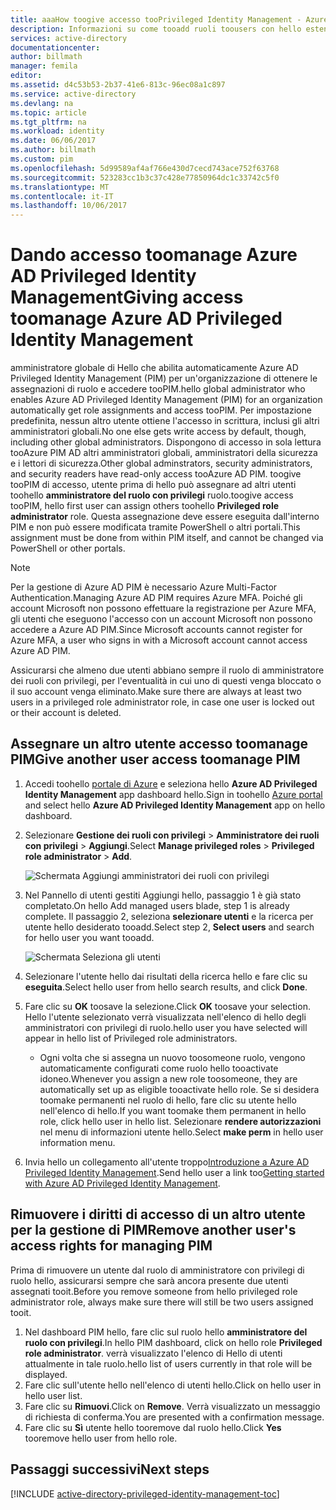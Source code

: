 ```yaml
---
title: aaaHow toogive accesso tooPrivileged Identity Management - Azure | Documenti Microsoft
description: Informazioni su come tooadd ruoli toousers con hello estensione di Azure Active Directory Privileged Identity Management in modo che possano gestire PIM.
services: active-directory
documentationcenter: 
author: billmath
manager: femila
editor: 
ms.assetid: d4c53b53-2b37-41e6-813c-96ec08a1c897
ms.service: active-directory
ms.devlang: na
ms.topic: article
ms.tgt_pltfrm: na
ms.workload: identity
ms.date: 06/06/2017
ms.author: billmath
ms.custom: pim
ms.openlocfilehash: 5d99589af4af766e430d7cecd743ace752f63768
ms.sourcegitcommit: 523283cc1b3c37c428e77850964dc1c33742c5f0
ms.translationtype: MT
ms.contentlocale: it-IT
ms.lasthandoff: 10/06/2017
---
```

# <a name="giving-access-toomanage-azure-ad-privileged-identity-management"></a><span data-ttu-id="a43a8-103">Dando accesso toomanage Azure AD Privileged Identity Management</span><span class="sxs-lookup"><span data-stu-id="a43a8-103">Giving access toomanage Azure AD Privileged Identity Management</span></span>
<span data-ttu-id="a43a8-104">amministratore globale di Hello che abilita automaticamente Azure AD Privileged Identity Management (PIM) per un'organizzazione di ottenere le assegnazioni di ruolo e accedere tooPIM.</span><span class="sxs-lookup"><span data-stu-id="a43a8-104">hello global administrator who enables Azure AD Privileged Identity Management (PIM) for an organization automatically get role assignments and access tooPIM.</span></span> <span data-ttu-id="a43a8-105">Per impostazione predefinita, nessun altro utente ottiene l'accesso in scrittura, inclusi gli altri amministratori globali.</span><span class="sxs-lookup"><span data-stu-id="a43a8-105">No one else gets write access by default, though, including other global administrators.</span></span> <span data-ttu-id="a43a8-106">Dispongono di accesso in sola lettura tooAzure PIM AD altri amministratori globali, amministratori della sicurezza e i lettori di sicurezza.</span><span class="sxs-lookup"><span data-stu-id="a43a8-106">Other global adminstrators, security administrators, and security readers have read-only access tooAzure AD PIM.</span></span> <span data-ttu-id="a43a8-107">toogive tooPIM di accesso, utente prima di hello può assegnare ad altri utenti toohello **amministratore del ruolo con privilegi** ruolo.</span><span class="sxs-lookup"><span data-stu-id="a43a8-107">toogive access tooPIM, hello first user can assign others toohello **Privileged role administrator** role.</span></span> <span data-ttu-id="a43a8-108">Questa assegnazione deve essere eseguita dall'interno PIM e non può essere modificata tramite PowerShell o altri portali.</span><span class="sxs-lookup"><span data-stu-id="a43a8-108">This assignment must be done from within PIM itself, and cannot be changed via PowerShell or other portals.</span></span>

> [!NOTE]
> <span data-ttu-id="a43a8-109">Per la gestione di Azure AD PIM è necessario Azure Multi-Factor Authentication.</span><span class="sxs-lookup"><span data-stu-id="a43a8-109">Managing Azure AD PIM requires Azure MFA.</span></span> <span data-ttu-id="a43a8-110">Poiché gli account Microsoft non possono effettuare la registrazione per Azure MFA, gli utenti che eseguono l'accesso con un account Microsoft non possono accedere a Azure AD PIM.</span><span class="sxs-lookup"><span data-stu-id="a43a8-110">Since Microsoft accounts cannot register for Azure MFA, a user who signs in with a Microsoft account cannot access Azure AD PIM.</span></span>
> 
> 

<span data-ttu-id="a43a8-111">Assicurarsi che almeno due utenti abbiano sempre il ruolo di amministratore dei ruoli con privilegi, per l'eventualità in cui uno di questi venga bloccato o il suo account venga eliminato.</span><span class="sxs-lookup"><span data-stu-id="a43a8-111">Make sure there are always at least two users in a privileged role administrator role, in case one user is locked out or their account is deleted.</span></span>

## <a name="give-another-user-access-toomanage-pim"></a><span data-ttu-id="a43a8-112">Assegnare un altro utente accesso toomanage PIM</span><span class="sxs-lookup"><span data-stu-id="a43a8-112">Give another user access toomanage PIM</span></span>
1. <span data-ttu-id="a43a8-113">Accedi toohello [portale di Azure](https://portal.azure.com/) e seleziona hello **Azure AD Privileged Identity Management** app dashboard hello.</span><span class="sxs-lookup"><span data-stu-id="a43a8-113">Sign in toohello [Azure portal](https://portal.azure.com/) and select hello **Azure AD Privileged Identity Management** app on hello dashboard.</span></span>
2. <span data-ttu-id="a43a8-114">Selezionare **Gestione dei ruoli con privilegi** > **Amministratore dei ruoli con privilegi** > **Aggiungi**.</span><span class="sxs-lookup"><span data-stu-id="a43a8-114">Select **Manage privileged roles** > **Privileged role administrator** > **Add**.</span></span>
   
    ![Schermata Aggiungi amministratori dei ruoli con privilegi][1]
3. <span data-ttu-id="a43a8-116">Nel Pannello di utenti gestiti Aggiungi hello, passaggio 1 è già stato completato.</span><span class="sxs-lookup"><span data-stu-id="a43a8-116">On hello Add managed users blade, step 1 is already complete.</span></span> <span data-ttu-id="a43a8-117">Il passaggio 2, seleziona **selezionare utenti** e la ricerca per utente hello desiderato tooadd.</span><span class="sxs-lookup"><span data-stu-id="a43a8-117">Select step 2, **Select users** and search for hello user you want tooadd.</span></span>
   
    ![Schermata Seleziona gli utenti][2]
4. <span data-ttu-id="a43a8-119">Selezionare l'utente hello dai risultati della ricerca hello e fare clic su **eseguita**.</span><span class="sxs-lookup"><span data-stu-id="a43a8-119">Select hello user from hello search results, and click **Done**.</span></span>
5. <span data-ttu-id="a43a8-120">Fare clic su **OK** toosave la selezione.</span><span class="sxs-lookup"><span data-stu-id="a43a8-120">Click **OK** toosave your selection.</span></span> <span data-ttu-id="a43a8-121">Hello l'utente selezionato verrà visualizzata nell'elenco di hello degli amministratori con privilegi di ruolo.</span><span class="sxs-lookup"><span data-stu-id="a43a8-121">hello user you have selected will appear in hello list of Privileged role administrators.</span></span>
   
   * <span data-ttu-id="a43a8-122">Ogni volta che si assegna un nuovo toosomeone ruolo, vengono automaticamente configurati come ruolo hello tooactivate idoneo.</span><span class="sxs-lookup"><span data-stu-id="a43a8-122">Whenever you assign a new role toosomeone, they are automatically set up as eligible tooactivate hello role.</span></span> <span data-ttu-id="a43a8-123">Se si desidera toomake permanenti nel ruolo di hello, fare clic su utente hello nell'elenco di hello.</span><span class="sxs-lookup"><span data-stu-id="a43a8-123">If you want toomake them permanent in hello role, click hello user in hello list.</span></span> <span data-ttu-id="a43a8-124">Selezionare **rendere autorizzazioni** nel menu di informazioni utente hello.</span><span class="sxs-lookup"><span data-stu-id="a43a8-124">Select **make perm** in hello user information menu.</span></span>
6. <span data-ttu-id="a43a8-125">Invia hello un collegamento all'utente troppo[Introduzione a Azure AD Privileged Identity Management](active-directory-privileged-identity-management-getting-started.md).</span><span class="sxs-lookup"><span data-stu-id="a43a8-125">Send hello user a link too[Getting started with Azure AD Privileged Identity Management](active-directory-privileged-identity-management-getting-started.md).</span></span>

## <a name="remove-another-users-access-rights-for-managing-pim"></a><span data-ttu-id="a43a8-126">Rimuovere i diritti di accesso di un altro utente per la gestione di PIM</span><span class="sxs-lookup"><span data-stu-id="a43a8-126">Remove another user's access rights for managing PIM</span></span>
<span data-ttu-id="a43a8-127">Prima di rimuovere un utente dal ruolo di amministratore con privilegi di ruolo hello, assicurarsi sempre che sarà ancora presente due utenti assegnati tooit.</span><span class="sxs-lookup"><span data-stu-id="a43a8-127">Before you remove someone from hello privileged role administrator role, always make sure there will still be two users assigned tooit.</span></span>

1. <span data-ttu-id="a43a8-128">Nel dashboard PIM hello, fare clic sul ruolo hello **amministratore del ruolo con privilegi**.</span><span class="sxs-lookup"><span data-stu-id="a43a8-128">In hello PIM dashboard, click on hello role **Privileged role administrator**.</span></span>  <span data-ttu-id="a43a8-129">verrà visualizzato l'elenco di Hello di utenti attualmente in tale ruolo.</span><span class="sxs-lookup"><span data-stu-id="a43a8-129">hello list of users currently in that role will be displayed.</span></span>
2. <span data-ttu-id="a43a8-130">Fare clic sull'utente hello nell'elenco di utenti hello.</span><span class="sxs-lookup"><span data-stu-id="a43a8-130">Click on hello user in hello user list.</span></span>
3. <span data-ttu-id="a43a8-131">Fare clic su **Rimuovi**.</span><span class="sxs-lookup"><span data-stu-id="a43a8-131">Click on **Remove**.</span></span>  <span data-ttu-id="a43a8-132">Verrà visualizzato un messaggio di richiesta di conferma.</span><span class="sxs-lookup"><span data-stu-id="a43a8-132">You are presented with a confirmation message.</span></span>
4. <span data-ttu-id="a43a8-133">Fare clic su **Sì** utente hello tooremove dal ruolo hello.</span><span class="sxs-lookup"><span data-stu-id="a43a8-133">Click **Yes** tooremove hello user from hello role.</span></span>

<!--Every topic should have next steps and links toohello next logical set of content tookeep hello customer engaged-->
## <a name="next-steps"></a><span data-ttu-id="a43a8-134">Passaggi successivi</span><span class="sxs-lookup"><span data-stu-id="a43a8-134">Next steps</span></span>
[!INCLUDE [active-directory-privileged-identity-management-toc](../../includes/active-directory-privileged-identity-management-toc.md)]

<!--Image references-->

[1]: ./media/active-directory-privileged-identity-management-how-to-give-access-to-pim/PIM_add_PRA.png
[2]: ./media/active-directory-privileged-identity-management-how-to-give-access-to-pim/PIM_select_users.png
